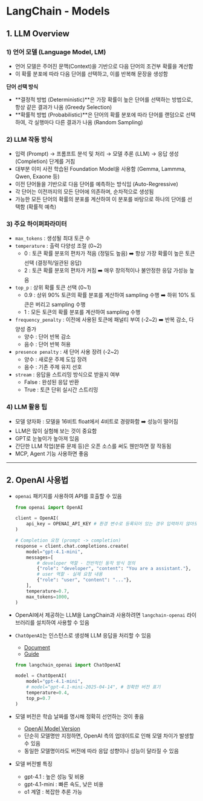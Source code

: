 # LangChain - Models

## 1. LLM Overview

### 1\) 언어 모델 (Language Model, LM)

- 언어 모델은 주어진 문맥(Context)을 기반으로 다음 단어의 조건부 확률을 계산함
- 이 확률 분포에 따라 다음 단어를 선택하고, 이를 반복해 문장을 생성함

**단어 선택 방식**
- **결정적 방법 (Deterministic)**은 가장 확률이 높은 단어를 선택하는 방법으로, 항상 같은 결과가 나옴 (Greedy Selection)
- **확률적 방법 (Probabilistic)**은 단어의 확률 분포에 따라 단어를 랜덤으로 선택하여, 각 실행마다 다른 결과가 나옴 (Random Sampling)

### 2\) LLM 작동 방식

- 입력 (Prompt) → 프롬프트 분석 및 처리 → 모델 추론 (LLM) → 응답 생성 (Completion) 단계를 거침
- 대부분 이미 사전 학습된 Foundation Model을 사용함 (Gemma, Lammma, Qwen, Exaone 등)
- 이전 단어들을 기반으로 다음 단어를 예측하는 방식임 (Auto-Regressive)
- 각 단어는 이전까지의 모든 단어에 의존하며, 순차적으로 생성됨
- 가능한 모든 단어의 확률의 분포를 계산하여 이 분포를 바탕으로 하나의 단어를 선택함 (확률적 예측)

### 3\) 주요 하이퍼파라미터

- `max_tokens` : 생성될 최대 토큰 수
- `temperature` : 출력 다양성 조절 (0~2)
    - 0 : 토큰 확률 분포의 편차가 적음 (정밀도 높음) ➡️ 항상 가장 확률이 높은 토큰 선택 (결정적/일관된 응답)
    - 2 : 토큰 확률 분포의 편차가 커짐 ➡️ 매우 창의적이나 불안정한 응답 가성능 높음
- `top_p` : 상위 확률 토큰 선택 (0~1)
    - 0.9 : 상위 90% 토큰의 확률 분포를 계산하여 sampling 수행 ➡️ 하위 10% 토큰은 버리고 sampling 수행
    - 1 : 모든 토큰의 확률 분포를 계산하여 sampling 수행
- `frequency_penalty` : 이전에 사용된 토큰에 패널티 부여 (-2~2) ➡️ 반복 감소, 다양성 증가
    - 양수 : 단어 반복 감소
    - 음수 : 단어 반복 허용
- `presence penalty` : 새 단어 사용 장려 (-2~2)
    - 양수 : 새로운 주제 도입 장려
    - 음수 : 기존 주제 유지 선호
- `stream` : 응답을 스트리밍 방식으로 받을지 여부
    - False : 완성된 응답 반환
    - True : 토큰 단위 실시간 스트리밍

### 4\) LLM 활용 팁

- 모델 양자화 : 모델을 16비트 float에서 4비트로 경량화함 ➡️ 성능이 떨어짐
- LLM은 많이 실험해 보는 것이 중요함
- GPT로 눈높이가 높아져 있음
- 간단한 LLM 작업(분류 문제 등)은 오픈 소스를 써도 웬만하면 잘 작동됨
- MCP, Agent 기능 사용하면 좋음

---

## 2. OpenAI 사용법

- `openai` 패키지를 사용하여 API를 호출할 수 있음

    ```python
    from openai import OpenAI

    client = OpenAI(
        api_key = OPENAI_API_KEY # 환경 변수로 등록되어 있는 경우 입력하지 않아도 됨
    )

    # Completion 요청 (prompt -> completion)
    response = client.chat.completions.create(
        model="gpt-4.1-mini",
        messages=[
            # developer 역할 - 전반적인 동작 방식 정의
            {"role": "developer", "content": "You are a assistant."},
            # user 역할 - 실제 요청 내용
            {"role": "user", "content": "..."},
        ],
        temperature=0.7,
        max_tokens=1000,
    )
    ```

- OpenAI에서 제공하는 LLM을 LangChain과 사용하려면 `langchain-openai` 라이브러리를 설치하여 사용할 수 있음
- `ChatOpenAI`는 인스턴스로 생성해 LLM 응답을 처리할 수 있음
    - [Document](https://python.langchain.com/api_reference/openai/chat_models/langchain_openai.chat_models.base.ChatOpenAI.html)
    - [Guide](https://python.langchain.com/docs/integrations/chat/openai/)
    ```python
    from langchain_openai import ChatOpenAI

    model = ChatOpenAI(
        model="gpt-4.1-mini",
        # model="gpt-4.1-mini-2025-04-14", # 정확한 버전 표기
        temperature=0.4,
        top_p=0.7
    )
    ```
- 모델 버전은 학습 날짜를 명시해 정확히 선언하는 것이 좋음
    - [OpenAI Model Version](https://platform.openai.com/docs/pricing)
    - 단순히 모델명만 지정하면, OpenAI 측의 업데이트로 인해 모델 차이가 발생할 수 있음
    - 동일한 모델명이라도 버전에 따라 응답 성향이나 성능이 달라질 수 있음
- 모델 버전별 특징
    - gpt-4.1 : 높은 성능 및 비용
    - gpt-4.1-mini : 빠른 속도, 낮은 비용
    - o1 계열 : 복잡한 추론 가능

